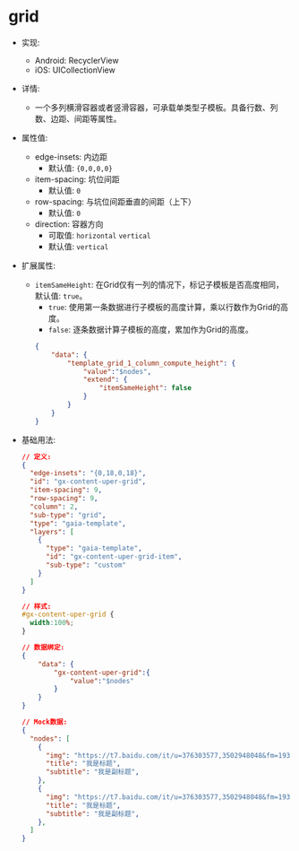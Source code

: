 # grid
- 实现: 
  - Android: RecyclerView
  - iOS: UICollectionView

- 详情: 
  - 一个多列横滑容器或者竖滑容器，可承载单类型子模板。具备行数、列数、边距、间距等属性。

- 属性值: 
  - edge-insets: 内边距
    - 默认值: `{0,0,0,0}`
  - item-spacing: 坑位间距
    - 默认值: `0`  
  - row-spacing: 与坑位间距垂直的间距（上下）
    - 默认值: `0`
  - direction: 容器方向
    - 可取值: `horizontal` `vertical`
    - 默认值: `vertical`

- 扩展属性: 
  - `itemSameHeight`: 在Grid仅有一列的情况下，标记子模板是否高度相同，默认值: `true`。
    - `true`: 使用第一条数据进行子模板的高度计算，乘以行数作为Grid的高度。
    - `false`: 逐条数据计算子模板的高度，累加作为Grid的高度。
    ```json
    {
        "data": {
            "template_grid_1_column_compute_height": {
                "value":"$nodes",
                "extend": {
                    "itemSameHeight": false
                }
            }
        }
    }
    ```


- 基础用法: 
  ```json
  // 定义:
  {
    "edge-insets": "{0,18,0,18}",
    "id": "gx-content-uper-grid",
    "item-spacing": 9,
    "row-spacing": 9,
    "column": 2,
    "sub-type": "grid",
    "type": "gaia-template",
    "layers": [
      {
        "type": "gaia-template",
        "id": "gx-content-uper-grid-item",
        "sub-type": "custom"
      }
    ]
  }
  ```
  ```css
  // 样式: 
  #gx-content-uper-grid {
    width:100%;
  }

  ```
  ```json
  // 数据绑定: 
  {
      "data": {
          "gx-content-uper-grid":{
              "value":"$nodes"
          }
      }
  }
  ```
  ```json
  // Mock数据: 
  {
    "nodes": [
      {
        "img": "https://t7.baidu.com/it/u=376303577,3502948048&fm=193&f=GIF",
        "title": "我是标题",
        "subtitle": "我是副标题",
      },
      {
        "img": "https://t7.baidu.com/it/u=376303577,3502948048&fm=193&f=GIF",
        "title": "我是标题",
        "subtitle": "我是副标题",
      },
    ]
  }

  ```
